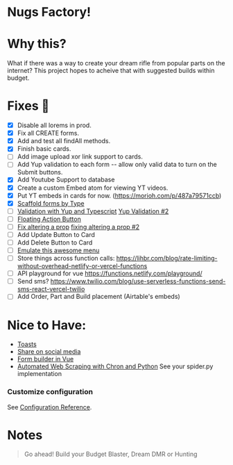 # Nugs Factory!

# Why this?

What if there was a way to create your dream rifle from popular parts on the internet?  This project hopes to acheive that with suggested builds within budget.

# Fixes :bug:

- [x] Disable all lorems in prod.
- [x] Fix all CREATE forms.
- [x] Add and test all findAll methods.
- [x] Finish basic cards.
- [ ] Add image upload xor link support to cards.
- [ ] Add Yup validation to each form -- allow only valid data to turn on the Submit buttons.
- [x] Add Youtube Support to database 
- [x] Create a custom Embed atom for viewing YT videos.
- [x] Put YT embeds in cards for now. (https://morioh.com/p/487a79571ccb)
- [x] [Scaffold forms by Type](https://www.meziantou.net/generate-an-html-form-from-an-object-in-typescript.htm)
- [ ] 
    [Validation with Yup and Typescript](https://medium.com/@maurice.de.beijer/yup-validation-and-typescript-and-formik-6c342578a20e)
    [Yup Validation #2](https://github.com/vijitail/vue-form-validation-yup/blob/master/src/App.vue)
- [ ] [Floating Action Button](https://vuetifyjs.com/en/components/floating-action-buttons/#lateral-screens)
- [ ]
    [Fix altering a prop](https://dev.to/jakzaizzat/avoid-mutating-a-prop-directly-ab9)
    [fixing altering a prop #2](https://michaelnthiessen.com/avoid-mutating-prop-directly/)
- [ ] Add Update Button to Card
- [ ] Add Delete Button to Card
- [ ] [Emulate this awesome menu](https://codesandbox.io/s/xn8xx?file=/src/SmartHome/SmartHome.vue)
- [ ] Store things across function calls: https://lihbr.com/blog/rate-limiting-without-overhead-netlify-or-vercel-functions
- [ ] API playground for vue https://functions.netlify.com/playground/
- [ ] Send sms? https://www.twilio.com/blog/use-serverless-functions-send-sms-react-vercel-twilio
- [ ] Add Order, Part and Build placement (Airtable's embeds)  

# Nice to Have:

* [Toasts](https://vuejsexamples.com/a-vue-toast-plugin-that-lets-you-create-your-own-toast-component/)
* [Share on social media](https://github.com/nicolasbeauvais/vue-social-sharing)
* [Form builder in Vue](https://vueformulate.com/)
* [Automated Web Scraping with Chron and Python](https://towardsdatascience.com/automated-web-scraping-python-cron-e6bedf4c39eb) See your spider.py implementation

### Customize configuration
See [Configuration Reference](https://cli.vuejs.org/config/).


# Notes

> Go ahead!  Build your Budget Blaster, Dream DMR or Hunting 